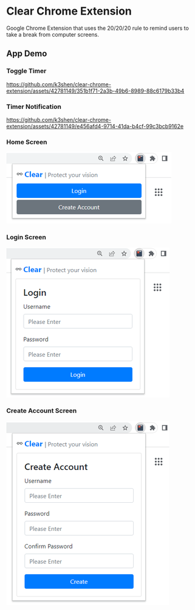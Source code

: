 # Clear Chrome Extension

Google Chrome Extension that uses the 20/20/20 rule to remind users to take a break from computer screens.

## App Demo

### Toggle Timer
https://github.com/k3shen/clear-chrome-extension/assets/42781149/351b1f71-2a3b-49b6-8989-88c6179b33b4

### Timer Notification
https://github.com/k3shen/clear-chrome-extension/assets/42781149/e456afd4-9714-41da-b4cf-99c3bcb9162e

### Home Screen
![](assets/home.png)

### Login Screen
![](assets/login.png)

### Create Account Screen
![](assets/register.png)
